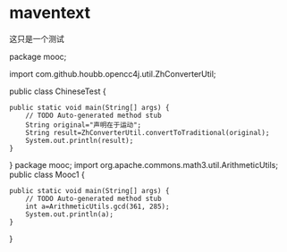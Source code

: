 # maventext
这只是一个测试


package mooc;

import com.github.houbb.opencc4j.util.ZhConverterUtil;

public class ChineseTest {

	public static void main(String[] args) {
		// TODO Auto-generated method stub
		String original="声明在于运动";
		String result=ZhConverterUtil.convertToTraditional(original);
		System.out.println(result);
	}

}
package mooc;
import org.apache.commons.math3.util.ArithmeticUtils;
public class Mooc1 {

	public static void main(String[] args) {
		// TODO Auto-generated method stub
		int a=ArithmeticUtils.gcd(361, 285);
		System.out.println(a);
	}

}
